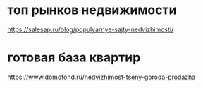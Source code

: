 # топ рынков недвижимости
https://salesap.ru/blog/populyarnye-sajty-nedvizhimosti/

# готовая база квартир
https://www.domofond.ru/nedvizhimost-tseny-goroda-prodazha
